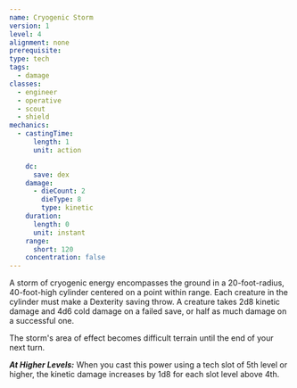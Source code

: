 ```yaml
---
name: Cryogenic Storm
version: 1
level: 4
alignment: none
prerequisite: 
type: tech
tags:
  - damage
classes:
  - engineer
  - operative
  - scout
  - shield
mechanics:
  - castingTime:
      length: 1
      unit: action

    dc:
      save: dex
    damage:
      - dieCount: 2
        dieType: 8
        type: kinetic
    duration:
      length: 0
      unit: instant
    range:
      short: 120
    concentration: false
---
```

A storm of cryogenic energy encompasses the ground in a 20-foot-radius, 40-foot-high cylinder centered on a point within range. Each creature in the cylinder must make a Dexterity saving throw. A creature takes 2d8 kinetic damage and 4d6 cold damage on a failed save, or half as much damage on a successful one.

The storm's area of effect becomes difficult terrain until the end of your next turn.

***__At Higher Levels__:*** When you cast this power using a tech slot of 5th level or higher, the kinetic damage increases by 1d8 for each slot level above 4th.
    
